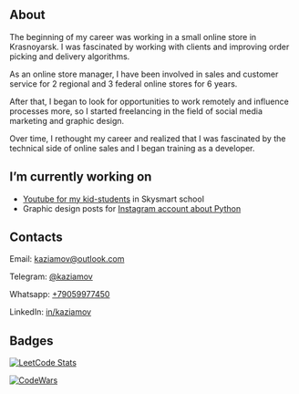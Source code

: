 

<!--### Hi there 👋


**kazyamov/kazyamov** is a ✨ _special_ ✨ repository because its `README.md` (this file) appears on your GitHub profile.

Here are some ideas to get you started:
-->
## About

The beginning of my career was working in a small online store in Krasnoyarsk. I was fascinated by working with clients and improving order picking and delivery algorithms.

As an online store manager, I have been involved in sales and customer service for 2 regional and 3 federal online stores for 6 years.

After that, I began to look for opportunities to work remotely and influence processes more, so I started freelancing in the field of social media marketing and graphic design.

Over time, I rethought my career and realized that I was fascinated by the technical side of online sales and I began training as a developer.

## I’m currently working on
  * [Youtube for my kid-students](https://www.youtube.com/channel/UCYspuehThql30psLWg3c-fA/) in Skysmart school
  * Graphic design posts for [Instagram account about Python](https://instagram.com/kazyamov)
<!--
  * Pet-project free CRM for self-employed on Django

## I’m currently learning ...

## 👯 I’m looking to collaborate on ...
## 🤔 I’m looking for help with ...
## 💬 Ask me about graphic design, marketing or psychology
## 📫 How to reach me: ...
## 😄 Pronouns: ...
## ⚡ Fun fact: ...
-->
## Contacts

Email: [kaziamov@outlook.com](mailto:kaziamov@outlook.com)

Telegram: [@kaziamov](https://t.me/kaziamov)

Whatsapp: [+79059977450](https://wa.me/79059977450)

LinkedIn: [in/kaziamov](https://www.linkedin.com/in/kaziamov)


## Badges
[![LeetCode Stats](https://leetcode.card.workers.dev/kaziamov?theme=dark&font=source_code_pro&extension=null)](https://leetcode.com/kaziamov/)

[![CodeWars](https://www.codewars.com/users/kaziamov/badges/large)](www.codewars.com/r/N0so6Q)
